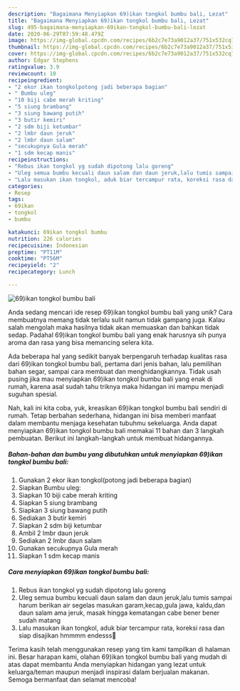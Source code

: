 ```yaml
---
description: "Bagaimana Menyiapkan 69)ikan tongkol bumbu bali, Lezat"
title: "Bagaimana Menyiapkan 69)ikan tongkol bumbu bali, Lezat"
slug: 495-bagaimana-menyiapkan-69ikan-tongkol-bumbu-bali-lezat
date: 2020-06-29T07:59:48.479Z
image: https://img-global.cpcdn.com/recipes/6b2c7e73a9012a37/751x532cq70/69ikan-tongkol-bumbu-bali-foto-resep-utama.jpg
thumbnail: https://img-global.cpcdn.com/recipes/6b2c7e73a9012a37/751x532cq70/69ikan-tongkol-bumbu-bali-foto-resep-utama.jpg
cover: https://img-global.cpcdn.com/recipes/6b2c7e73a9012a37/751x532cq70/69ikan-tongkol-bumbu-bali-foto-resep-utama.jpg
author: Edgar Stephens
ratingvalue: 3.9
reviewcount: 10
recipeingredient:
- "2 ekor ikan tongkolpotong jadi beberapa bagian"
- " Bumbu uleg"
- "10 biji cabe merah kriting"
- "5 siung brambang"
- "3 siung bawang putih"
- "3 butir kemiri"
- "2 sdm biji ketumbar"
- "2 lmbr daun jeruk"
- "2 lmbr daun salam"
- "secukupnya Gula merah"
- "1 sdm kecap manis"
recipeinstructions:
- "Rebus ikan tongkol yg sudah dipotong lalu goreng"
- "Uleg semua bumbu kecuali daun salam dan daun jeruk,lalu tumis sampai harum berikan air segelas masukan garam,kecap,gula jawa, kaldu,dan daun salam ama jeruk, masak hingga kematangan cabe bener bener sudah matang"
- "Lalu masukan ikan tongkol, aduk biar tercampur rata, koreksi rasa dan siap disajikan hmmmm endesss🤗"
categories:
- Resep
tags:
- 69ikan
- tongkol
- bumbu

katakunci: 69ikan tongkol bumbu 
nutrition: 226 calories
recipecuisine: Indonesian
preptime: "PT11M"
cooktime: "PT56M"
recipeyield: "2"
recipecategory: Lunch

---
```



![69)ikan tongkol bumbu bali](https://img-global.cpcdn.com/recipes/6b2c7e73a9012a37/751x532cq70/69ikan-tongkol-bumbu-bali-foto-resep-utama.jpg)

Anda sedang mencari ide resep 69)ikan tongkol bumbu bali yang unik? Cara membuatnya memang tidak terlalu sulit namun tidak gampang juga. Kalau salah mengolah maka hasilnya tidak akan memuaskan dan bahkan tidak sedap. Padahal 69)ikan tongkol bumbu bali yang enak harusnya sih punya aroma dan rasa yang bisa memancing selera kita.

Ada beberapa hal yang sedikit banyak berpengaruh terhadap kualitas rasa dari 69)ikan tongkol bumbu bali, pertama dari jenis bahan, lalu pemilihan bahan segar, sampai cara membuat dan menghidangkannya. Tidak usah pusing jika mau menyiapkan 69)ikan tongkol bumbu bali yang enak di rumah, karena asal sudah tahu triknya maka hidangan ini mampu menjadi suguhan spesial.




Nah, kali ini kita coba, yuk, kreasikan 69)ikan tongkol bumbu bali sendiri di rumah. Tetap berbahan sederhana, hidangan ini bisa memberi manfaat dalam membantu menjaga kesehatan tubuhmu sekeluarga. Anda dapat menyiapkan 69)ikan tongkol bumbu bali memakai 11 bahan dan 3 langkah pembuatan. Berikut ini langkah-langkah untuk membuat hidangannya.

<!--inarticleads1-->

##### Bahan-bahan dan bumbu yang dibutuhkan untuk menyiapkan 69)ikan tongkol bumbu bali:

1. Gunakan 2 ekor ikan tongkol(potong jadi beberapa bagian)
1. Siapkan  Bumbu uleg:
1. Siapkan 10 biji cabe merah kriting
1. Siapkan 5 siung brambang
1. Siapkan 3 siung bawang putih
1. Sediakan 3 butir kemiri
1. Siapkan 2 sdm biji ketumbar
1. Ambil 2 lmbr daun jeruk
1. Sediakan 2 lmbr daun salam
1. Gunakan secukupnya Gula merah
1. Siapkan 1 sdm kecap manis




<!--inarticleads2-->

##### Cara menyiapkan 69)ikan tongkol bumbu bali:

1. Rebus ikan tongkol yg sudah dipotong lalu goreng
1. Uleg semua bumbu kecuali daun salam dan daun jeruk,lalu tumis sampai harum berikan air segelas masukan garam,kecap,gula jawa, kaldu,dan daun salam ama jeruk, masak hingga kematangan cabe bener bener sudah matang
1. Lalu masukan ikan tongkol, aduk biar tercampur rata, koreksi rasa dan siap disajikan hmmmm endesss🤗




Terima kasih telah menggunakan resep yang tim kami tampilkan di halaman ini. Besar harapan kami, olahan 69)ikan tongkol bumbu bali yang mudah di atas dapat membantu Anda menyiapkan hidangan yang lezat untuk keluarga/teman maupun menjadi inspirasi dalam berjualan makanan. Semoga bermanfaat dan selamat mencoba!

